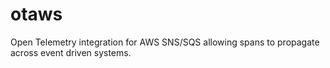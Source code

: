 # otaws
Open Telemetry integration for AWS SNS/SQS allowing spans to propagate across event driven systems.
